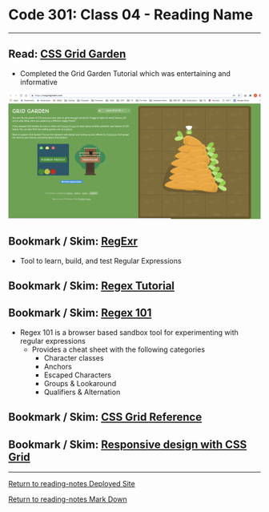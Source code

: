 # Code 301: Class 04 - Reading Name

***

## Read: [CSS Grid Garden](https://cssgridgarden.com/)

- Completed the Grid Garden Tutorial which was entertaining and informative

![Grid Garden Complete](grid-garden-complete.png)

## Bookmark / Skim: [RegExr](https://regexr.com/)

- Tool to learn, build, and test Regular Expressions

## Bookmark / Skim: [Regex Tutorial](https://medium.com/factory-mind/regex-tutorial-a-simple-cheatsheet-by-examples-649dc1c3f285)



## Bookmark / Skim: [Regex 101](https://regex101.com/)

- Regex 101 is a browser based sandbox tool for experimenting with regular expressions
  - Provides a cheat sheet with the following categories
    - Character classes
    - Anchors
    - Escaped Characters
    - Groups & Lookaround
    - Qualifiers & Alternation

## Bookmark / Skim: [CSS Grid Reference](https://css-tricks.com/snippets/css/complete-guide-grid/)



## Bookmark / Skim: [Responsive design with CSS Grid](https://medium.com/samsung-internet-dev/common-responsive-layouts-with-css-grid-and-some-without-245a862f48df)





***

[Return to reading-notes Deployed Site](https://simon-panek.github.io/reading-notes/)

[Return to reading-notes Mark Down](https://github.com/simon-panek/reading-notes)
